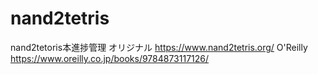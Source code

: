 # nand2tetris
nand2tetoris本進捗管理
オリジナル <https://www.nand2tetris.org/>
O'Reilly <https://www.oreilly.co.jp/books/9784873117126/>
